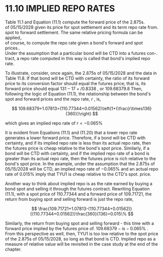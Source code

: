 # 11.10 IMPLIED REPO RATES  

Table 11.1 and Equation (11.1) compute the forward price of the 2.875s.   
of 05/15/2028 given its price for spot settlement and its term repo rate from.   
spot to forward settlement. The same relative pricing formula can be applied,.   
of course, to compute the repo rate given a bond's forward and spot prices..   
Under the assumption that a particular bond will be CTD into a futures con-.   
tract, a repo rate computed in this way is called that bond's implied repo rate.  

To illustrate, consider, once again, the 2.875s of 05/15/2028 and the data in Table 11.8. If that bond will be CTD with certainty, the ratio of its forward price to its conversion factor should equal the futures price; that is, its forward price should equal $131-17+/0.8338$ , or 109.68379.8 Then, following the logic of Equation (11.1), the relationship between the bond's spot and forward prices and the repo rate, $r$ , is,  

$$
109.68379+1.07813=(110.77344+0.01562)\left(1+{\frac{r\times136}{360}}\right)
$$  

which gives an implied repo rate of $r=-0.065\%$  

It is evident from Equations (11.1) and (11.20) that a lower repo rate generates a lower forward price. Therefore, if a bond will be CTD with certainty, and if its implied repo rate is less than its actual repo rate, then the futures price is cheap relative to the bond's spot price. Similarly, if a bond will be CTD with certainty, and if the implied repo rate of a bond is greater than its actual repo rate, then the futures price is rich relative to the bond's spot price. In the example, under the assumption that the 2.875s of 05/15/2028 will be CTD, an implied repo rate of $-0.065\%$ and an actual repo rate of $0.015\%$ imply that TYU1 is cheap relative to the CTD's spot. price.  

Another way to think about implied repo is as the rate earned by buying a bond spot and selling it through the futures contract. Rewriting Equation (11.1), with a spot price of 110.77344 and a forward price of 109.71721, the return from buying spot and selling forward is just the repo rate,  

$$
\frac{109.71721+1.07813-(110.77344+0.01562)}{(110.77344+0.01562)}\frac{360}{136}=0.015\%
$$  

Similarly, the return from buying spot and selling forward - this time with a forward price implied by the futures price of. $109.68379-\mathrm{i}\mathrm{s}-0.065\%$ . From this perspective as well, then, TYU1 is too low relative to the spot price of the 2.875s of 05/15/2028, so long as that bond is CTD. Implied repo as a measure of relative value will be revisited in the case study at the end of the chapter.  
